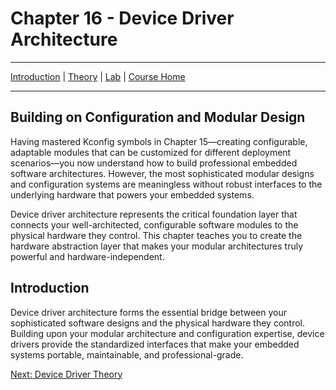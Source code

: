 # Chapter 16 - Device Driver Architecture

---
[Introduction](./README.md) | [Theory](./theory.md) | [Lab](./lab.md) | [Course Home](../index.md)

---

## Building on Configuration and Modular Design

Having mastered Kconfig symbols in Chapter 15—creating configurable, adaptable modules that can be customized for different deployment scenarios—you now understand how to build professional embedded software architectures. However, the most sophisticated modular designs and configuration systems are meaningless without robust interfaces to the underlying hardware that powers your embedded systems.

Device driver architecture represents the critical foundation layer that connects your well-architected, configurable software modules to the physical hardware they control. This chapter teaches you to create the hardware abstraction layer that makes your modular architectures truly powerful and hardware-independent.

## Introduction

Device driver architecture forms the essential bridge between your sophisticated software designs and the physical hardware they control. Building upon your modular architecture and configuration expertise, device drivers provide the standardized interfaces that make your embedded systems portable, maintainable, and professional-grade.

[Next: Device Driver Theory](./theory.md)
